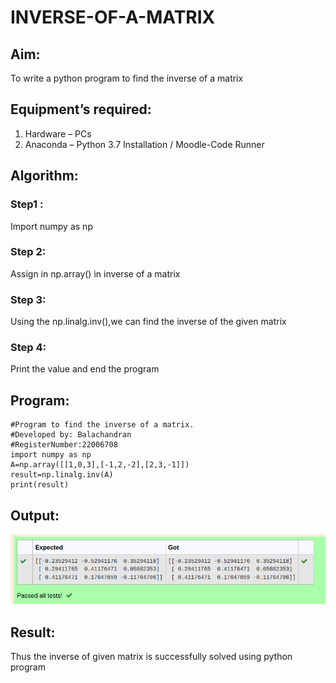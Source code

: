 # INVERSE-OF-A-MATRIX
## Aim:
To write a python program to find the inverse of a matrix
## Equipment’s required:
1. 	Hardware – PCs
2. 	Anaconda – Python 3.7 Installation / Moodle-Code Runner
## Algorithm:
### Step1 : 
Import numpy as np
### Step 2: 
Assign in np.array() in inverse of a matrix 
### Step 3: 
Using the np.linalg.inv(),we can find the inverse of the given matrix
### Step 4: 
Print the value and end the program
## Program:
````
#Program to find the inverse of a matrix.
#Developed by: Balachandran
#RegisterNumber:22006708
import numpy as np
A=np.array([[1,0,3],[-1,2,-2],[2,3,-1]])
result=np.linalg.inv(A)
print(result)
````
## Output:
!['output'](/Screenshot%20from%202022-12-25%2019-28-19.png)
## Result:
Thus the inverse of given matrix is successfully solved using python program

